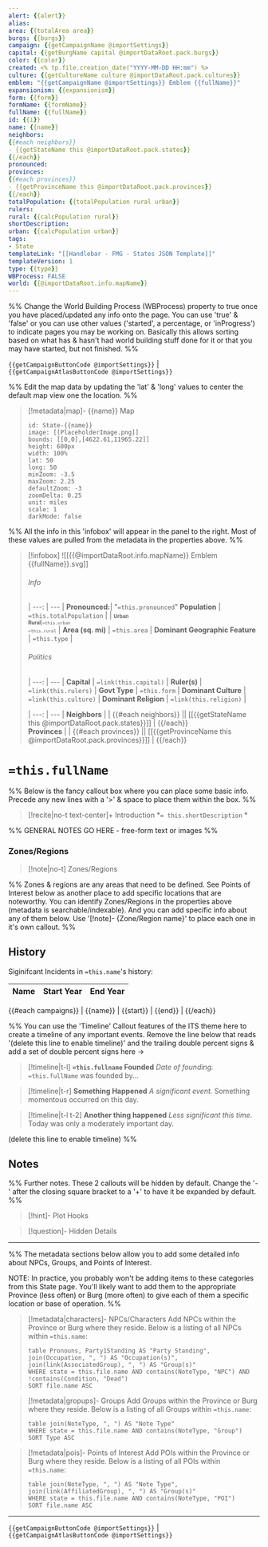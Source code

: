 ```yaml
---
alert: {{alert}}
alias:
area: {{totalArea area}}
burgs: {{burgs}}
campaign: {{getCampaignName @importSettings}}
capital: {{getBurgName capital @importDataRoot.pack.burgs}}
color: {{color}}
created: <% tp.file.creation_date("YYYY-MM-DD HH:mm") %>
culture: {{getCultureName culture @importDataRoot.pack.cultures}}
emblem: "{{getCampaignName @importSettings}} Emblem {{fullName}}"
expansionism: {{expansionism}}
form: {{form}}
formName: {{formName}}
fullName: {{fullName}}
id: {{i}}
name: {{name}}
neighbors: 
{{#each neighbors}}
- {{getStateName this @importDataRoot.pack.states}}
{{/each}}
pronounced:
provinces:
{{#each provinces}}
- {{getProvinceName this @importDataRoot.pack.provinces}}
{{/each}}
totalPopulation: {{totalPopulation rural urban}}
rulers:
rural: {{calcPopulation rural}}
shortDescription:
urban: {{calcPopulation urban}}
tags:
- State
templateLink: "[[Handlebar - FMG - States JSON Template]]"
templateVersion: 1
type: {{type}}
WBProcess: FALSE
world: {{@importDataRoot.info.mapName}}
---
```

%% Change the World Building Process (WBProcess) property to true once you have placed/updated any info onto the page. You can use 'true' & 'false' or you can use other values ('started', a percentage, or 'inProgress') to indicate pages you may be working on. Basically this allows sorting based on what has & hasn't had world building stuff done for it or that you may have started, but not finished. %%

`{{getCampaignButtonCode @importSettings}}` | `{{getCampaignAtlasButtonCode @importSettings}}`

%% Edit the map data by updating the 'lat' & 'long' values to center the default map view one the location. %% 
> [!metadata|map]- {{name}} Map
> ```leaflet
> id: State-{{name}}
> image: [[PlaceholderImage.png]]
> bounds: [[0,0],[4622.61,11965.22]]
> height: 600px
> width: 100%
> lat: 50
> long: 50
> minZoom: -3.5
> maxZoom: 2.25
> defaultZoom: -3
> zoomDelta: 0.25
> unit: miles
> scale: 1
> darkMode: false
> ```

%% All the info in this 'infobox' will appear in the panel to the right. Most of these values are pulled from the metadata in the properties above. %%
> [!infobox]
> ![[{{@importDataRoot.info.mapName}} Emblem {{fullName}}.svg]]
> ###### Info
>  |
>  ---: | --- |
>  **Pronounced:**| "`=this.pronounced`"
> **Population** | `=this.totalPopulation` |
>  |  <span style="font-size:x-small">**Urban**<br>**Rural**|`=this.urban`<br>`=this.rural`</span> |
> **Area (sq. mi)** | `=this.area` |
>  **Dominant Geographic Feature** | `=this.type` |
>  
> ###### Politics
>  |
> ---: | --- |
> **Capital** | `=link(this.capital)` |
> **Ruler(s)** | `=link(this.rulers)` |
> **Govt Type** | `=this.form` |
>**Dominant Culture** | `=link(this.culture)` |
> **Dominant Religion** | `=link(this.religion)` |
>
>  |
>  ---: | --- |
>  **Neighbors** |  |
{{#each neighbors}}
>  || [[{{getStateName this @importDataRoot.pack.states}}]] |
{{/each}}  
>  **Provinces** |  |
{{#each provinces}}
>  || [[{{getProvinceName this @importDataRoot.pack.provinces}}]] |
{{/each}}  

# **`=this.fullName`**

%% Below is the fancy callout box where you can place some basic info. Precede any new lines with a '>' & space to place them within the box. %%
> [!recite|no-t text-center]+ Introduction
> *`= this.shortDescription` *

%% GENERAL NOTES GO HERE - free-form text or images %%

### Zones/Regions

> [!note|no-t] Zones/Regions

%% Zones & regions are any areas that need to be defined. See Points of Interest below as another place to add specific locations that are noteworthy. You can identify Zones/Regions in the properties above (metadata is searchable/indexable). And you can add specific info about any of them below. Use '[!note]- {Zone/Region name}' to place each one in it's own callout. %%

## History
Siginifcant Incidents in `=this.name`'s history:

| Name | Start Year | End Year |
| ---- | ---------- | -------- |
{{#each campaigns}} 
| {{name}} | {{start}} | {{end}} |
{{/each}}

%% You can use the 'Timeline' Callout features of the ITS theme here to create a timeline of any important events. Remove the line below that reads '(delete this line to enable timeline)' and the trailing double percent signs & add a set of double percent signs here ->

> [!timeline|t-l] **`=this.fullname` Founded** _Date of founding._
> `=this.fullName` was founded by...

> [!timeline|t-r] **Something Happened** *A significant event.*
> Something momentous occurred on this day.

> [!timeline|t-l t-2] **Another thing happened** *Less significant this time.*
> Today was only a moderately important day.

(delete this line to enable timeline) %%

## Notes

%% Further notes. These 2 callouts will be hidden by default. Change the '-' after the closing square bracket to a '+' to have it be expanded by default. %%

> [!hint]- Plot Hooks
> 

> [!question]- Hidden Details
>

---

%% The metadata sections below allow you to add some detailed info about NPCs, Groups, and Points of Interest.

NOTE: In practice, you probably won't be adding items to these categories from this State page. You'll likely want to add them to the appropriate Province (less often) or Burg (more often) to give each of them a specific location or base of operation. %%

> [!metadata|characters]- NPCs/Characters
> Add NPCs within the Province or Burg where they reside.
> Below is a listing of all NPCs within `=this.name`:
> ```dataview
> table Pronouns, Party1Standing AS "Party Standing", join(Occupation, ", ") AS "Occupation(s)", join(link(AssociatedGroup), ", ") AS "Group(s)"
> WHERE state = this.file.name AND contains(NoteType, "NPC") AND !contains(Condition, "Dead")
> SORT file.name ASC
> ```

> [!metadata|gropups]- Groups
> Add Groups within the Province or Burg where they reside.
> Below is a listing of all Groups within `=this.name`:
> ```dataview 
> table join(NoteType, ", ") AS "Note Type"
> WHERE state = this.file.name AND contains(NoteType, "Group")
> SORT Type ASC
> ```

> [!metadata|pois]- Points of Interest
> Add POIs within the Province or Burg where they reside.
> Below is a listing of all POIs within `=this.name`:
> ```dataview
> table join(NoteType, ", ") AS "Note Type", join(link(AffiliatedGroup), ", ") AS "Group(s)"
> WHERE state = this.file.name AND contains(NoteType, "POI")
> SORT file.name ASC
> ```

---

`{{getCampaignButtonCode @importSettings}}` | `{{getCampaignAtlasButtonCode @importSettings}}`
